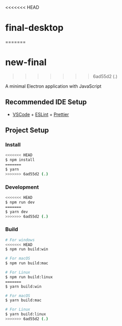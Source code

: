 <<<<<<< HEAD
# final-desktop
=======
# new-final
>>>>>>> 6ad55d2 (.)

A minimal Electron application with JavaScript

## Recommended IDE Setup

- [VSCode](https://code.visualstudio.com/) + [ESLint](https://marketplace.visualstudio.com/items?itemName=dbaeumer.vscode-eslint) + [Prettier](https://marketplace.visualstudio.com/items?itemName=esbenp.prettier-vscode)

## Project Setup

### Install

```bash
<<<<<<< HEAD
$ npm install
=======
$ yarn
>>>>>>> 6ad55d2 (.)
```

### Development

```bash
<<<<<<< HEAD
$ npm run dev
=======
$ yarn dev
>>>>>>> 6ad55d2 (.)
```

### Build

```bash
# For windows
<<<<<<< HEAD
$ npm run build:win

# For macOS
$ npm run build:mac

# For Linux
$ npm run build:linux
=======
$ yarn build:win

# For macOS
$ yarn build:mac

# For Linux
$ yarn build:linux
>>>>>>> 6ad55d2 (.)
```
